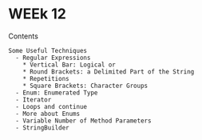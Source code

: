 # WEEk 12

Contents

    Some Useful Techniques
      - Regular Expressions
        * Vertical Bar: Logical or
        * Round Brackets: a Delimited Part of the String
        * Repetitions
        * Square Brackets: Character Groups
      - Enum: Enumerated Type
      - Iterator
      - Loops and continue
      - More about Enums
      - Variable Number of Method Parameters
      - StringBuilder

